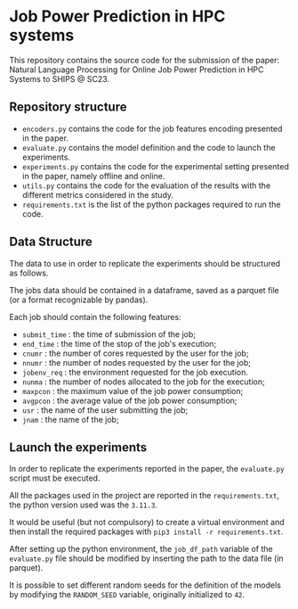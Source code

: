 # Job Power Prediction in HPC systems

This repository contains the source code for the submission of the paper: Natural Language Processing for Online Job Power Prediction in HPC Systems to SHIPS @ SC23.

## Repository structure 

- `encoders.py` contains the code for the job features encoding presented in the paper.
- `evaluate.py` contains the model definition and the code to launch the experiments. 
- `experiments.py` contains the code for the experimental setting presented in the paper, namely offline and online. 
- `utils.py` contains the code for the evaluation of the results with the different metrics considered in the study.
- `requirements.txt` is the list of the python packages required to run the code.  

## Data Structure 

The data to use in order to replicate the experiments should be structured as follows. 

The jobs data should be contained in a dataframe, saved as a parquet file (or a format recognizable by pandas). 

Each job should contain the following features:

- `submit_time` : the time of submission of the job;
- `end_time` : the time of the stop of the job's execution;
- `cnumr` : the number of cores requested by the user for the job;
- `nnumr` : the number of nodes requested by the user for the job;
- `jobenv_req` : the environment requested for the job execution.
- `nunma` : the number of nodes allocated to the job for the execution;
- `maxpcon` : the maximum value of the job power consumption;
- `avgpcon` : the average value of the job power consumption;
- `usr` : the name of the user submitting the job;
- `jnam` : the name of the job;

## Launch the experiments 

In order to replicate the experiments reported in the paper, the `evaluate.py` script must be executed. 

All the packages used in the project are reported in the `requirements.txt`, the python version used was the `3.11.3`. 

It would be useful (but not compulsory) to create a virtual environment and then install the required packages with `pip3 install -r requirements.txt`. 

After setting up the python environment, the `job_df_path` variable of the `evaluate.py` file should be modified by inserting the path to the data file (in parquet).

It is possible to set different random seeds for the definition of the models by modifying the `RANDOM_SEED` variable, originally initialized to `42`.
